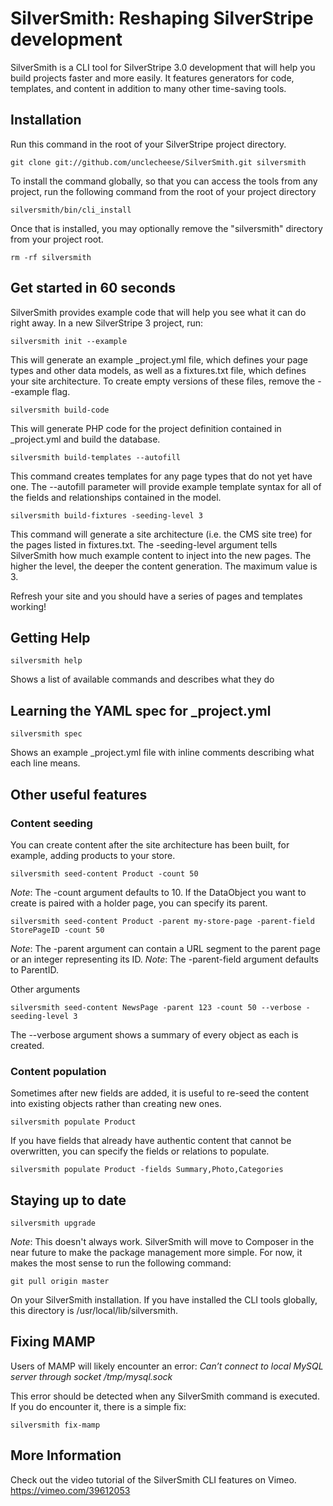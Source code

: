 # SilverSmith: Reshaping SilverStripe development
SilverSmith is a CLI tool for SilverStripe 3.0 development that will help you build projects faster and more easily. It features generators for code, templates, and content in addition to many other time-saving tools.

## Installation
Run this command in the root of your SilverStripe project directory.
```
git clone git://github.com/unclecheese/SilverSmith.git silversmith
```

To install the command globally, so that you can access the tools from any project, run the following command from the root of your project directory
```
silversmith/bin/cli_install
```
Once that is installed, you may optionally remove the "silversmith" directory from your project root.
```
rm -rf silversmith
```

## Get started in 60 seconds
SilverSmith provides example code that will help you see what it can do right away. In a new SilverStripe 3 project, run:
```
silversmith init --example
```
This will generate an example _project.yml file, which defines your page types and other data models, as well as a fixtures.txt file, which defines your site architecture. To create empty versions of these files, remove the --example flag.

```
silversmith build-code
```
This will generate PHP code for the project definition contained in _project.yml and build the database.

```
silversmith build-templates --autofill
```
This command creates templates for any page types that do not yet have one. The --autofill parameter will provide example template syntax for all of the fields and relationships contained in the model.

```
silversmith build-fixtures -seeding-level 3
```
This command will generate a site architecture (i.e. the CMS site tree) for the pages listed in fixtures.txt. The -seeding-level argument tells SilverSmith how much example content to inject into the new pages. The higher the level, the deeper the content generation. The maximum value is 3.


Refresh your site and you should have a series of pages and templates working!

## Getting Help

```
silversmith help
```
Shows a list of available commands and describes what they do

## Learning the YAML spec for _project.yml

```
silversmith spec
```
Shows an example _project.yml file with inline comments describing what each line means.

## Other useful features

### Content seeding
You can create content after the site architecture has been built, for example, adding products to your store.

```
silversmith seed-content Product -count 50
```
*Note*: The -count argument defaults to 10.
If the DataObject you want to create is paired with a holder page, you can specify its parent.

```
silversmith seed-content Product -parent my-store-page -parent-field StorePageID -count 50
```
*Note*: The -parent argument can contain a URL segment to the parent page or an integer representing its ID.
*Note*: The -parent-field argument defaults to ParentID.

Other arguments
```
silversmith seed-content NewsPage -parent 123 -count 50 --verbose -seeding-level 3
```
The --verbose argument shows a summary of every object as each is created.

### Content population
Sometimes after new fields are added, it is useful to re-seed the content into existing objects rather than creating new ones.

```
silversmith populate Product
```
If you have fields that already have authentic content that cannot be overwritten, you can specify the fields or relations to populate.

```
silversmith populate Product -fields Summary,Photo,Categories
```

## Staying up to date

```
silversmith upgrade
```
*Note*: This doesn't always work. SilverSmith will move to Composer in the near future to make the package management more simple. For now, it makes the most sense to run the following command:
```
git pull origin master
```
On your SilverSmith installation. If you have installed the CLI tools globally, this directory is /usr/local/lib/silversmith.

## Fixing MAMP

Users of MAMP will likely encounter an error:
*Can’t connect to local MySQL server through socket /tmp/mysql.sock*

This error should be detected when any SilverSmith command is executed. If you do encounter it, there is a simple fix:

```
silversmith fix-mamp
```
## More Information
Check out the video tutorial of the SilverSmith CLI features on Vimeo. https://vimeo.com/39612053

